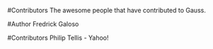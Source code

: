 #Contributors
The awesome people that have contributed to Gauss.

#Author
Fredrick Galoso

#Contributors
Philip Tellis - Yahoo!
